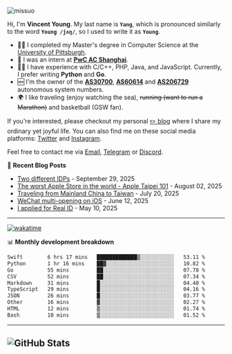 <p align="left"> <img src="https://komarev.com/ghpvc/?username=missuo&label=Profile%20views&color=0e75b6&style=flat" alt="missuo" /> </p>

Hi, I'm **Vincent Young**. My last name is **`Yang`**, which is pronounced similarly to the word **`Young /jʌŋ/`**, so I used to write it as **`Young`**.

- 👨‍🎓 I completed my Master's degree in Computer Science at the [University of Pittsburgh](https://www.pitt.edu).
- 💼 I was an intern at **[PwC AC Shanghai](https://www.linkedin.com/company/pwc-ac-shanghai/)**.
- 👨‍💻 I have experience with C/C++, PHP, Java, and JavaScript. Currently, I prefer writing **Python** and **Go**.
- 🆕 I'm the owner of the **[AS30700](https://bgp.tools/as/30700)**, **[AS60614](https://bgp.tools/as/60614)** and **[AS206729](https://bgp.tools/as/206729)** autonomous system numbers.
- 🌍 I like traveling (enjoy watching the sea), ~~running (want to run a Marathon)~~ and basketball (GSW fan).

If you're interested, please checkout my personal [✏️ blog](https://missuo.me/) where I share my ordinary yet joyful life. You can also find me on these social media platforms: [Twitter](https://twitter.com/m1ssuo) and [Instagram](https://www.instagram.com/missuo.me).

Feel free to contact me via [Email](mailto:me@owo.nz), [Telegram](https://t.me/missuo) or [Discord](https://discordapp.com/users/missuo#7448).

📝 **Recent Blog Posts**
- [Two different IDPs](https://missuo.me/posts/idp/) - September 29, 2025
- [The worst Apple Store in the world - Apple Taipei 101](https://missuo.me/posts/taipei-101-apple-store/) - August 02, 2025
- [Traveling from Mainland China to Taiwan](https://missuo.me/posts/china-to-taiwan/) - July 20, 2025
- [WeChat multi-opening on iOS](https://missuo.me/posts/wechat-ios-multi-open/) - June 12, 2025
- [I applied for Real ID](https://missuo.me/posts/real-id/) - May 10, 2025

-------

[![wakatime](https://wakatime.com/badge/user/c13cd961-40ca-417a-afb6-1f9ea8ac295c.svg)](https://wakatime.com/@missuo)

📊 **Monthly development breakdown**
<!--START_SECTION:waka-->

```txt
Swift        6 hrs 17 mins   █████████████▒░░░░░░░░░░░   53.11 %
Python       1 hr 16 mins    ██▓░░░░░░░░░░░░░░░░░░░░░░   10.82 %
Go           55 mins         ██░░░░░░░░░░░░░░░░░░░░░░░   07.78 %
CSV          52 mins         ██░░░░░░░░░░░░░░░░░░░░░░░   07.34 %
Markdown     31 mins         █░░░░░░░░░░░░░░░░░░░░░░░░   04.40 %
TypeScript   29 mins         █░░░░░░░░░░░░░░░░░░░░░░░░   04.16 %
JSON         26 mins         █░░░░░░░░░░░░░░░░░░░░░░░░   03.77 %
Other        16 mins         ▓░░░░░░░░░░░░░░░░░░░░░░░░   02.27 %
HTML         12 mins         ▒░░░░░░░░░░░░░░░░░░░░░░░░   01.74 %
Bash         10 mins         ▒░░░░░░░░░░░░░░░░░░░░░░░░   01.52 %
```

<!--END_SECTION:waka-->

-------

![GitHub Stats](https://github-readme-stats-opal-alpha-76.vercel.app/api?username=missuo&show_icons=true&theme=transparent)
-------

